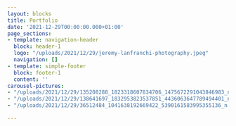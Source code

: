 ```yaml
---
layout: blocks
title: Portfolio
date: '2021-12-29T00:00:00.000+01:00'
page_sections:
- template: navigation-header
  block: header-1
  logo: "/uploads/2021/12/29/jeremy-lanfranchi-photography.jpeg"
  navigation: []
- template: simple-footer
  block: footer-1
  content: ''
carousel-pictures:
- "/uploads/2021/12/29/135208288_1823318607834706_1475672291043846983_n.jpeg"
- "/uploads/2021/12/29/138641697_1832953823537851_4436063647789494401_n.jpeg"
- "/uploads/2021/12/29/36512484_1041638192669422_5390161583995355136_n.jpeg"

---
```

